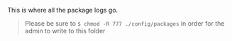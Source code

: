 This is where all the package logs go.

> Please be sure to `$ chmod -R 777 ./config/packages` in order for the admin to
write to this folder
